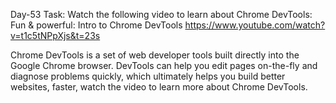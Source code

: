 Day-53 Task: Watch the following video to learn about Chrome DevTools: Fun & powerful: Intro to Chrome DevTools https://www.youtube.com/watch?v=t1c5tNPpXjs&t=23s

Chrome DevTools is a set of web developer tools built directly into the Google Chrome browser. DevTools can help you edit pages on-the-fly and diagnose problems quickly, which ultimately helps you build better websites, faster, watch the video to learn more about Chrome DevTools.